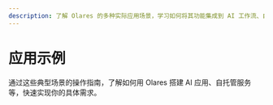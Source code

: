 ```yaml
---
description: 了解 Olares 的多种实际应用场景，学习如何将其功能集成到 AI 工作流、自托管服务和创意项目中，充分发挥系统优势。
---
```

# 应用示例
通过这些典型场景的操作指南，了解如何用 Olares 搭建 AI 应用、自托管服务等，快速实现你的具体需求。

<FilterableList :items="[
  { title: 'Stable Diffusion', link: './stable-diffusion.html', tags: ['AI'] },
  { title: 'ComfyUI', link: './comfyui.html', tags: ['AI'] },
  { title: 'Open WebUI', link: './openwebui.html', tags: ['AI'] },
  { title: 'Perplexica', link: './perplexica.html', tags: ['AI']},
  { title: 'Dify', link: './dify.html', tags: ['AI']},
  { title: 'Ollama', link: './ollama.html', tags: ['AI']},
]" 
/>